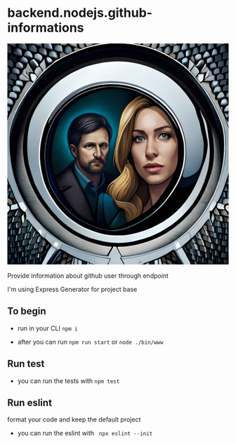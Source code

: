 # backend.nodejs.github-informations
![](logo.jpg#vitrinedev)

Provide information about github user through endpoint 

I'm using Express Generator for project base

## To begin

- run in your CLI `npm i` 

- after you can run `npm run start` or `node ./bin/www`


## Run test

- you can run the tests with `npm test`


## Run eslint

format your code and keep the default project

- you can run the eslint with ` npx eslint --init`
